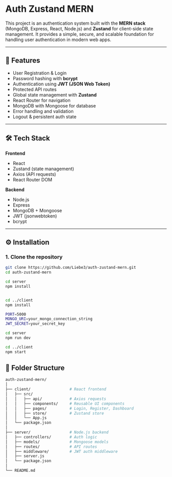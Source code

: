 # Auth Zustand MERN

This project is an authentication system built with the **MERN stack** (MongoDB, Express, React, Node.js) and **Zustand** for client-side state management. It provides a simple, secure, and scalable foundation for handling user authentication in modern web apps.

---

## 🚀 Features

- User Registration & Login
- Password hashing with **bcrypt**
- Authentication using **JWT (JSON Web Token)**
- Protected API routes
- Global state management with **Zustand**
- React Router for navigation
- MongoDB with Mongoose for database
- Error handling and validation
- Logout & persistent auth state

---

## 🛠 Tech Stack

**Frontend**  
- React  
- Zustand (state management)  
- Axios (API requests)  
- React Router DOM  

**Backend**  
- Node.js  
- Express  
- MongoDB + Mongoose  
- JWT (jsonwebtoken)  
- bcrypt  

---

## ⚙️ Installation

### 1. Clone the repository
```bash
git clone https://github.com/Liebe3/auth-zustand-mern.git
cd auth-zustand-mern

cd server
npm install


cd ../client
npm install

PORT=5000
MONGO_URI=your_mongo_connection_string
JWT_SECRET=your_secret_key

cd server
npm run dev

cd ../client
npm start

```

## 📂 Folder Structure
```bash
auth-zustand-mern/
│
├── client/                 # React frontend
│   ├── src/
│   │   ├── api/            # Axios requests
│   │   ├── components/     # Reusable UI components
│   │   ├── pages/          # Login, Register, Dashboard
│   │   ├── store/          # Zustand store
│   │   └── App.js
│   └── package.json
│
├── server/                 # Node.js backend
│   ├── controllers/        # Auth logic
│   ├── models/             # Mongoose models
│   ├── routes/             # API routes
│   ├── middleware/         # JWT auth middleware
│   ├── server.js
│   └── package.json
│
└── README.md




